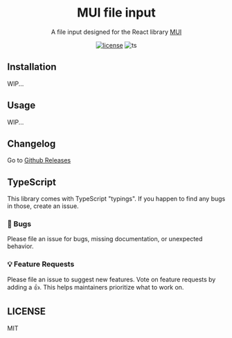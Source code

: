 <div align="center">
<h1>MUI file input</h1>
  <p>A file input designed for the React library <a href="https://mui.com/">MUI</a></p>
</div>
<div align="center">

[![license](https://img.shields.io/badge/license-MIT-blue.svg)](https://github.com/viclafouch/mui-file-input/blob/master/LICENSE)
![ts](https://badgen.net/badge/Built%20With/TypeScript/blue)

</div>

## Installation

WIP...

## Usage

WIP...

## Changelog

Go to [Github Releases](https://github.com/viclafouch/mui-file-input/releases)

## TypeScript

This library comes with TypeScript "typings". If you happen to find any bugs in those, create an issue.

### 🐛 Bugs

Please file an issue for bugs, missing documentation, or unexpected behavior.

### 💡 Feature Requests

Please file an issue to suggest new features. Vote on feature requests by adding
a 👍. This helps maintainers prioritize what to work on.

## LICENSE

MIT
